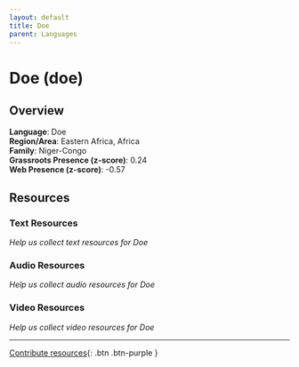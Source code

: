 ```yaml
---
layout: default
title: Doe
parent: Languages
---
```


# Doe (doe)

## Overview

**Language**: Doe  
**Region/Area**: Eastern Africa, Africa  
**Family**: Niger-Congo  
**Grassroots Presence (z-score)**: 0.24  
**Web Presence (z-score)**: -0.57  

## Resources

### Text Resources
*Help us collect text resources for Doe*

### Audio Resources
*Help us collect audio resources for Doe*

### Video Resources
*Help us collect video resources for Doe*

---

[Contribute resources](https://forms.office.com/e/1SfLJx3u1r){: .btn .btn-purple }
